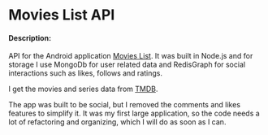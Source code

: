 # Movies List API

#### Description: 
API for the Android application [Movies List](https://play.google.com/store/apps/details?id=com.jgm.euvi&pli=1). It was built in Node.js and for storage I use MongoDb for user related data and RedisGraph for social interactions such as likes, follows and ratings. 

I get the movies and series data from [TMDB](https://www.themoviedb.org/).

The app was built to be social, but I removed the comments and likes features to simplify it. It was my first large application, so the code needs a lot of refactoring and organizing, which I will do as soon as I can.